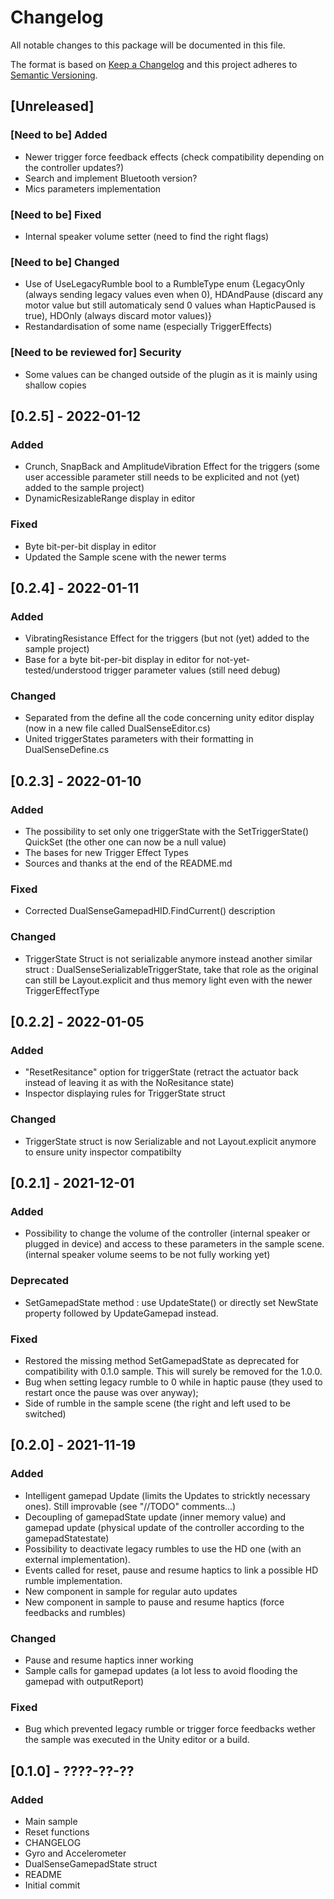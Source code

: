 # Changelog
All notable changes to this package will be documented in this file.

The format is based on [Keep a Changelog](http://keepachangelog.com/en/1.0.0/)
and this project adheres to [Semantic Versioning](http://semver.org/spec/v2.0.0.html).

## [Unreleased]

### [Need to be] Added
- Newer trigger force feedback effects (check compatibility depending on the controller updates?)
- Search and implement Bluetooth version?
- Mics parameters implementation

### [Need to be] Fixed
- Internal speaker volume setter (need to find the right flags)

### [Need to be] Changed
- Use of UseLegacyRumble bool to a RumbleType enum {LegacyOnly (always sending legacy values even when 0), HDAndPause (discard any motor value but still automaticaly send 0 values whan HapticPaused is true), HDOnly (always discard motor values)}
- Restandardisation of some name (especially TriggerEffects)

### [Need to be reviewed for] Security
- Some values can be changed outside of the plugin as it is mainly using shallow copies


## [0.2.5] - 2022-01-12

### Added
- Crunch, SnapBack and AmplitudeVibration Effect for the triggers (some user accessible parameter still needs to be explicited and not (yet) added to the sample project)
- DynamicResizableRange display in editor

### Fixed
- Byte bit-per-bit display in editor
- Updated the Sample scene with the newer terms


## [0.2.4] - 2022-01-11

### Added
- VibratingResistance Effect for the triggers (but not (yet) added to the sample project)
- Base for a byte bit-per-bit display in editor for not-yet-tested/understood trigger parameter values (still need debug)

### Changed
- Separated from the define all the code concerning unity editor display (now in a new file called DualSenseEditor.cs)
- United triggerStates parameters with their formatting in DualSenseDefine.cs


## [0.2.3] - 2022-01-10

### Added
- The possibility to set only one triggerState with the SetTriggerState() QuickSet (the other one can now be a null value)
- The bases for new Trigger Effect Types
- Sources and thanks at the end of the README.md

### Fixed
- Corrected DualSenseGamepadHID.FindCurrent() description

### Changed 
- TriggerState Struct is not serializable anymore instead another similar struct : DualSenseSerializableTriggerState, take that role as the original can still be Layout.explicit and thus memory light even with the newer TriggerEffectType


## [0.2.2] - 2022-01-05

### Added
- "ResetResitance" option for triggerState (retract the actuator back instead of leaving it as with the NoResitance state)
- Inspector displaying rules for TriggerState struct

### Changed
- TriggerState struct is now Serializable and not Layout.explicit anymore to ensure unity inspector compatibilty


## [0.2.1] - 2021-12-01

### Added
- Possibility to change the volume of the controller (internal speaker or plugged in device) and access to these parameters in the sample scene. (internal speaker volume seems to be not fully working yet)

### Deprecated
- SetGamepadState method : use UpdateState() or directly set NewState property followed by UpdateGamepad instead.

### Fixed
- Restored the missing method SetGamepadState as deprecated for compatibility with 0.1.0 sample. This will surely be removed for the 1.0.0.
- Bug when setting legacy rumble to 0 while in haptic pause (they used to restart once the pause was over anyway);
- Side of rumble in the sample scene (the right and left used to be switched) 


## [0.2.0] - 2021-11-19

### Added
- Intelligent gamepad Update (limits the Updates to stricktly necessary ones). Still improvable (see "//TODO" comments...)
- Decoupling of gamepadState update (inner memory value) and gamepad update (physical update of the controller according to the gamepadStatestate)
- Possibility to deactivate legacy rumbles to use the HD one (with an external implementation).
- Events called for reset, pause and resume haptics to link a possible HD rumble implementation.
- New component in sample for regular auto updates
- New component in sample to pause and resume haptics (force feedbacks and rumbles)

### Changed
- Pause and resume haptics inner working
- Sample calls for gamepad updates (a lot less to avoid flooding the gamepad with outputReport)

### Fixed
- Bug which prevented legacy rumble or trigger force feedbacks wether the sample was executed in the Unity editor or a build.


## [0.1.0] - ????-??-??

### Added
- Main sample
- Reset functions
- CHANGELOG
- Gyro and Accelerometer
- DualSenseGamepadState struct
- README
- Initial commit

